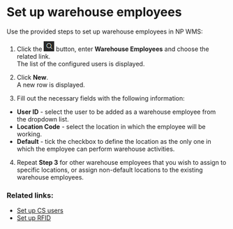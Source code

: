 # Set up warehouse employees

Use the provided steps to set up warehouse employees in NP WMS:

1. Click the ![Lightbulb that opens the Tell Me feature](../../images/Icons/Lightbulb_icon.png "Tell Me what you want to do") button, enter **Warehouse Employees** and choose the related link.        
The list of the configured users is displayed.              

2. Click **New**.   
   A new row is displayed.

3. Fill out the necessary fields with the following information:

- **User ID** - select the user to be added as a warehouse employee from the dropdown list. 
- **Location Code** - select the location in which the employee will be working.
- **Default** - tick the checkbox to define the location as the only one in which the employee can perform warehouse activities.

4. Repeat **Step 3** for other warehouse employees that you wish to assign to specific locations, or assign non-default locations to the existing warehouse employees.

### Related links:

- [Set up CS users](./set-up-cs-users.md)
- [Set up RFID](./set-up-rfid.md)